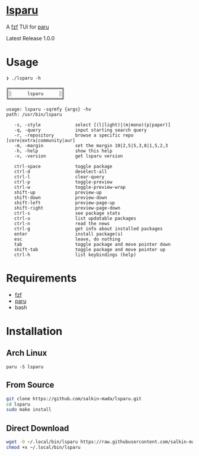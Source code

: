 # [lsparu](https://github.com/salkin-mada/lsparu)

A [fzf](https://github.com/junegunn/fzf) TUI for [paru](https://github.com/Morganamilo/paru)

Latest Release 1.0.0

# Usage

```text
❯ ./lsparu -h

╔════════════════════╗
║░      lsparu      ░║
╚════════════════════╝

usage: lsparu -sqrmfy {args} -hv
path: /usr/bin/lsparu

   -s, -style             select [(l|light)|(m|mono)(p|paper)]
   -q, -query             input starting search query
   -r, -repository        browse a specific repo [core|extra|community|aur]
   -m, -margin            set the margin 10|2,5|5,3,8|1,5,2,3
   -h, -help              show this help
   -v, -version           get lsparu version

   ctrl-space             toggle package
   ctrl-d                 deselect-all
   ctrl-l                 clear-query
   ctrl-p                 toggle-preview
   ctrl-w                 toggle-preview-wrap
   shift-up               preview-up
   shift-down             preview-down
   shift-left             preview-page-up
   shift-right            preview-page-down
   ctrl-s                 see package stats
   ctrl-u                 list updatable packages
   ctrl-n                 read the news
   ctrl-g                 get info about installed packages
   enter                  install package(s)
   esc                    leave, do nothing
   tab                    toggle package and move pointer down
   shift-tab              toggle package and move pointer up
   ctrl-h                 list keybindings (help)
```

# Requirements

- [fzf](https://github.com/junegunn/fzf)
- [paru](https://github.com/morganamilo/paru)
- bash

# Installation

## Arch Linux

```
paru -S lsparu
```

## From Source

```sh
git clone https://github.com/salkin-mada/lsparu.git
cd lsparu
sudo make install
```

## Direct Download

```sh
wget -O ~/.local/bin/lsparu https://raw.githubusercontent.com/salkin-mada/lsparu/main/lsparu
chmod +x ~/.local/bin/lsparu
```
